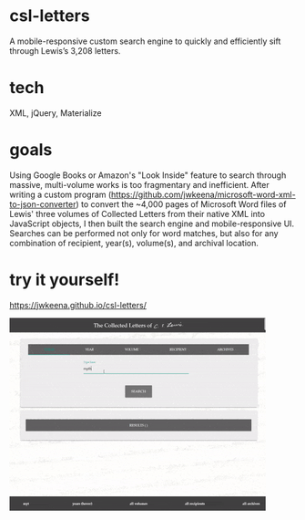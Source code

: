 # csl-letters
A mobile-responsive custom search engine to quickly and efficiently sift through Lewis’s 3,208 letters.

# tech
XML, jQuery, Materialize

# goals
Using Google Books or Amazon's "Look Inside" feature to search through massive, multi-volume works is too fragmentary and inefficient. After writing a custom program (https://github.com/jwkeena/microsoft-word-xml-to-json-converter) to convert the ~4,000 pages of Microsoft Word files of Lewis' three volumes of Collected Letters from their native XML into JavaScript objects, I then built the search engine and mobile-responsive UI. Searches can be performed not only for word matches, but also for any combination of recipient, year(s), volume(s), and archival location.

# try it yourself!
https://jwkeena.github.io/csl-letters/

![](csl-demo.gif)
